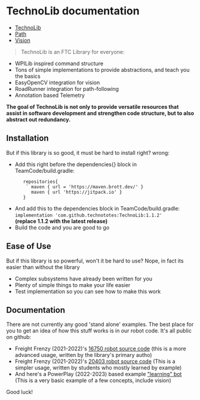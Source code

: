 # TechnoLib documentation

 - [TechnoLib](https://technototes.github.io/TechnoLib/TechnoLib)
 - [Path](https://technototes.github.io/TechnoLib/Path)
 - [Vision](https://technototes.github.io/TechnoLib/Vision)

> TechnoLib is an FTC Library for everyone:

 - WPILib inspired command structure
 - Tons of simple implementations to provide abstractions, and teach you the basics
 - EasyOpenCV integration for vision
 - RoadRunner integration for path-following
 - Annotation based Telemetry
 
**The goal of TechnoLib is not only to provide versatile resources that assist in software development and strengthen code structure, but to also abstract out redundancy.**
 
## Installation

But if this library is so good, it must be hard to install right? wrong:

 - Add this right before the dependencies{} block in TeamCode/build.gradle: 
   ```  
      repositories{
       ` maven { url = 'https://maven.brott.dev/' }
         maven { url 'https://jitpack.io' }
      }
    ```
 - And add this to the dependencies block in TeamCode/build.gradle: 
   ```implementation 'com.github.technototes:TechnoLib:1.1.2'```    
   **(replace 1.1.2 with the latest release)**
 - Build the code and you are good to go
 
## Ease of Use
But if this library is so powerful, won't it be hard to use?
Nope, in fact its easier than without the library
 - Complex subsystems have already been written for you
 - Plenty of simple things to make your life easier
 - Test implementation so you can see how to make this work

## Documentation

There are not currently any good 'stand alone' examples. The best place
for you to get an idea of how this stuff works is in our robot code. It's all
public on github:

 - Freight Frenzy (2021-2022)'s [16750 robot source code](https://github.com/technototes/FreightFrenzy2021/tree/master/OspreyCode/src/main/java/org/firstinspires/ftc/teamcode) (this is a more advanced usage, written by the library's primary autho)
 - Freight Frenzy (2021-2022)'s [20403 robot source code](https://github.com/technototes/FreightFrenzy2021/tree/master/SeagullCode/src/main/java/org/firstinspires/ftc/teamcode) (This is a simpler usage, written by students who mostly learned by example)
 - And here's a PowerPlay (2022-2023) based example ["learning" bot](https://github.com/technototes/PowerPlay2022/tree/main/ForTeaching/src/main/java/org/firstinspires/ftc/forteaching/TechnoBot) (This is a very basic example of a few concepts, include vision)

Good luck!